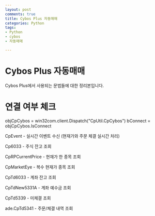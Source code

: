 ```yaml
---
layout: post
comments: true
title: Cybos Plus 자동매매
categories: Python
tags:
- Python
- cybos
- 자동매매

---
```


Cybos Plus 자동매매
=======

Cybos Plus에서 사용되는 문법들에 대한 정리본입니다. 


# 연결 여부 체크
objCpCybos = win32com.client.Dispatch("CpUtil.CpCybos")
bConnect = objCpCybos.IsConnect


CpEvent - 실시간 이벤트 수신 (현재가와 주문 체결 실시간 처리)

Cp6033 - 주식 잔고 조회 

CpRPCurrentPrice - 현재가 한 종목 조회

CpMarketEye - 복수 현재가 종목 조회

CpTd6033 - 계좌 잔고 조회

CpTdNew5331A - 계좌 예수금 조회

CpTd5339 - 미체결 조회

ade.CpTd5341 - 주문/체결 내역 조회